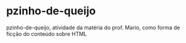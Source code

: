 # pzinho-de-queijo
pzinho-de-queijo, atividade da matéria do prof. Mario, como forma de ficção do conteúdo sobre HTML
